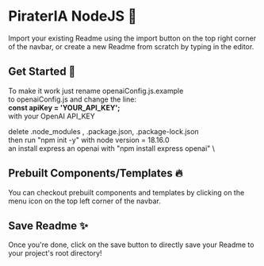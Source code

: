 
# PiraterIA NodeJS 📝  
Import your existing Readme using the import button on the top right corner of the navbar, 
or create a new Readme from scratch by typing in the editor.  

## Get Started 🚀  
To make it work just rename openaiConfig.js.example \
to openaiConfig.js and change the line: \
**const apiKey = 'YOUR_API_KEY';** \
with your OpenAI API_KEY

delete .node_modules , .package.json, .package-lock.json \
then run "npm init -y" with node version = 18.16.0 \
an install express an openai with  "npm install express openai" \

## Prebuilt Components/Templates 🔥  
You can checkout prebuilt components and templates by clicking on the menu icon
on the top left corner of the navbar.
    
## Save Readme ✨  
Once you're done, click on the save button to directly save your Readme to your
project's root directory!
